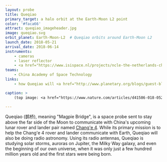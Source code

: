 ```yaml
---
layout: probe
title: Queqiao
primary_target: a halo orbit at the Earth-Moon L2 point
color: '#faca66'
attract: queqiao_imageheader.jpg
image: queqiao.svg
orbit_planet: Earth-Moon-L2  # Queqiao orbits around Earth-Moon L2
launch_date: 2018-05-21
arrival_date: 2018-06-14
instruments:
    - cameras
    - laser reflector
    - <a href="https://www.isispace.nl/projects/ncle-the-netherlands-china-low-frequency-explorer/">radio antennas</a>
teams:
    - China Academy of Space Technology
links:
    - how Queqiao will <a href="http://www.planetary.org/blogs/guest-blogs/2018/0519-change-4-relay-satellite.html">help Chang'e 4 explore</a> the far side of the Moon

caption: >
    (top image: <a href="https://www.nature.com/articles/d41586-018-05231-9">launch</a> of Queqiao from the Xichang Satellite Launch Centre, CNS) - AFP/Getty

---
```

Queqiao (鹊桥), meaning "Magpie Bridge", is a space probe sent to stay above the far side of the Moon to communicate with China's upcoming lunar rover and lander pair named <a href="/change4">Chang'e 4</a>. While its primary mission is to help the Chang'e 4 rover and lander communicate with Earth, Queqiao will also be doing radio astronomy. Using its radio antennas, Queqiao is studying solar storms, auroras on Jupiter, the Milky Way galaxy, and even the beginning of our own universe, when it was only just a few hundred million years old and the first stars were being born.
